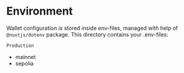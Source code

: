 # Environment

Wallet configuration is stored inside env-files, managed with help of ```@nuxtjs/dotenv``` package.
This directory contains your .env-files:

`Production`

* mainnet
* sepolia
